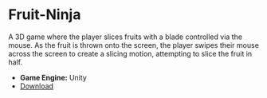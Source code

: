 # Fruit-Ninja
A 3D game where the player slices fruits with a blade controlled via the mouse. As the fruit is thrown onto the screen, the player swipes their mouse across the screen to create a slicing motion, attempting to slice the fruit in half.
- **Game Engine:** Unity
- [Download](https://github.com/sfiras15/Fruit-Ninja/archive/refs/heads/main.zip)
